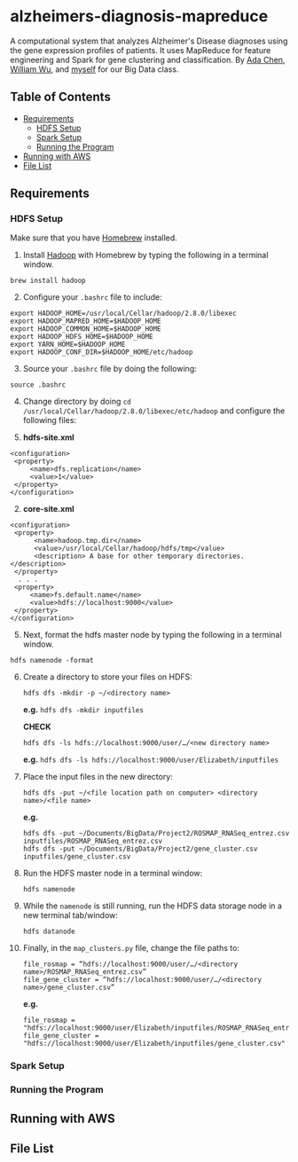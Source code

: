 # alzheimers-diagnosis-mapreduce
A computational system that analyzes Alzheimer's Disease diagnoses using the gene expression profiles of patients. It uses MapReduce for feature engineering and Spark for gene clustering and classification. By [Ada Chen](https://github.com/adachen), [William Wu](https://github.com/willgocode), and [myself](https://github.com/eakelly) for our Big Data class.


## Table of Contents
 - [Requirements](#requirements)
   - [HDFS Setup](#hdfs-setup)
   - [Spark Setup](#spark-setup)
   - [Running the Program](#running-the-program)
 - [Running with AWS](#running-with-aws)
 - [File List](#file-list)

## Requirements

### HDFS Setup

Make sure that you have [Homebrew](https://brew.sh) installed.

1. Install [Hadoop](https://hadoop.apache.org) with Homebrew by typing the following in a terminal window.
 ```none
 brew install hadoop
 ```

2. Configure your ```.bashrc``` file to include:
 ```none
 export HADOOP_HOME=/usr/local/Cellar/hadoop/2.8.0/libexec
 export HADOOP_MAPRED_HOME=$HADOOP_HOME
 export HADOOP_COMMON_HOME=$HADOOP_HOME
 export HADOOP_HDFS_HOME=$HADOOP_HOME
 export YARN_HOME=$HADOOP_HOME
 export HADOOP_CONF_DIR=$HADOOP_HOME/etc/hadoop
 ```

3. Source your ```.bashrc``` file by doing the following:
 ```none
 source .bashrc
 ```

4. Change directory by doing ```cd /usr/local/Cellar/hadoop/2.8.0/libexec/etc/hadoop``` and configure the following files:
 
 1. **hdfs-site.xml**

 ```none
 <configuration>
  <property>
	  <name>dfs.replication</name>
	  <value>1</value>
  </property>
 </configuration>
 ```

 2. **core-site.xml**

 ```none
 <configuration>
  <property> 
	   <name>hadoop.tmp.dir</name>
	   <value>/usr/local/Cellar/hadoop/hdfs/tmp</value>
	   <description> A base for other temporary directories. </description>
  </property>
   . . .
  <property>
	  <name>fs.default.name</name>
	  <value>hdfs://localhost:9000</value>
  </property>
 </configuration>
 ```
5. Next, format the hdfs master node by typing the following in a terminal window. 

 ```none
 hdfs namenode -format
 ```
 
6. Create a directory to store your files on HDFS:
	```none
	hdfs dfs -mkdir -p ~/<directory name>
	```
	**e.g.** ```hdfs dfs -mkdir inputfiles```

	**CHECK**

	```none
	hdfs dfs -ls hdfs://localhost:9000/user/…/<new directory name>
	```

	**e.g.** ```hdfs dfs -ls hdfs://localhost:9000/user/Elizabeth/inputfiles```

7. Place the input files in the new directory:
	```none
	hdfs dfs -put ~/<file location path on computer> <directory name>/<file name>
	```
	
	**e.g.**
	```none
	hdfs dfs -put ~/Documents/BigData/Project2/ROSMAP_RNASeq_entrez.csv inputfiles/ROSMAP_RNASeq_entrez.csv
	hdfs dfs -put ~/Documents/BigData/Project2/gene_cluster.csv inputfiles/gene_cluster.csv
	```

8. Run the HDFS master node in a terminal window: 
	```none
	hdfs namenode
	```
	
9. While the ```namenode``` is still running, run the HDFS data storage node in a new terminal tab/window:
	```none
	hdfs datanode
	```

10. Finally, in the ```map_clusters.py``` file, change the file paths to:
	```none
	file_rosmap = “hdfs://localhost:9000/user/…/<directory name>/ROSMAP_RNASeq_entrez.csv”
	file_gene_cluster = “hdfs://localhost:9000/user/…/<directory name>/gene_cluster.csv”
	```
	
	**e.g.**
	```none
	file_rosmap = "hdfs://localhost:9000/user/Elizabeth/inputfiles/ROSMAP_RNASeq_entrez.csv"
	file_gene_cluster = "hdfs://localhost:9000/user/Elizabeth/inputfiles/gene_cluster.csv"
	```

### Spark Setup

### Running the Program

## Running with AWS

## File List
